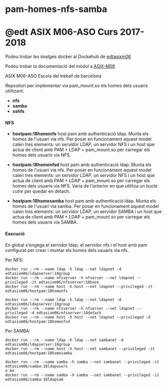# pam-homes-nfs-samba
# @edt ASIX M06-ASO Curs 2017-2018

Podeu trobar les imatges docker al Dockehub de [edtasixm06](https://hub.docker.com/u/edtasixm06/)

Podeu trobar la documentació del mòdul a [ASIX-M06](https://sites.google.com/site/asixm06edt/)

ASIX M06-ASO Escola del treball de barcelona


Repositori per implementar via pam_mount.so els homes dels usuaris utilitzant:

 * **nfs**
 * **samba**
 * **sshfs**

#### NFS

* **hostpam:18homenfs** host pam amb authenticació ldap. Munta els homes de l'usuari via nfs.
Per posar en funcionament aquest model calen tres elements: un servidor LDAP, un servidor NFS i un host que actua de 
client amb PAM + LDAP + pam_mount.so per carregar els homes dels usuaris via NFS.

* **hostpam:18homenfsd** host pam amb authenticació ldap. Munta els homes de l'usuari via nfs.
Per posar en funcionament aquest model calen tres elements: un servidor LDAP, un servidor NFS i un host que actua de
client amb PAM + LDAP + pam_mount.so per carregar els homes dels usuaris via NFS. Varia de l'anterior en que
utilitza un bucle *cutre* per quedar en detach.

* **hostpam:18homesamba** host pam amb authenticació ldap. Munta els homes de l'usuari via samba.
Per posar en funcionament aquest model calen tres elements: un servidor LDAP, un servidor SAMBA i un host que actua de
client amb PAM + LDAP + pam_mount.so per carregar els homes dels usuaris via SAMBA.




#### Execució

En global s'engega el servidor ldap, el servidor nfs i el host amb pam configurat per crear i muntar els homes dels usuaris via nfs.

Per NFS:
```
docker run --rm --name ldap -h ldap --net ldapnet -d edtasixm06/ldapserver:18group
docker run --rm --name nfsserver -h nfserver --net ldapnet --privileged -it edtasixm06/nfsserver:18base
docker run --rm --name host -h host --net ldapnet --privileged -it edtasixm06/hostpam:18homenfs

```

```
docker run --rm --name ldap -h ldap --net ldapnet -d edtasixm06/ldapserver:18group
docker run --rm --name nfsserver -h nfserver --net ldapnet --privileged -d edtasixm06/nfsserver:18detach
docker run --rm --name host -h host --net ldapnet --privileged -d edtasixm06/hostpam:18homenfsd

```


Per SAMBA:
```
docker run --rm --name ldap -h ldap --net sambanet -d edtasixm06/ldapserver:18group
docker run --rm --name host -h host --net sambanet --privileged -it edtasixm06/hostpam:18homesamba

docker run --rm --name samba -h samba --net sambanet --privileged -it edtasixm06/samba:18ldapusers
o bé
docker run --rm --name samba -h samba --net sambanet --privileged -it edtasixm06/samba:18ldapsam
```


